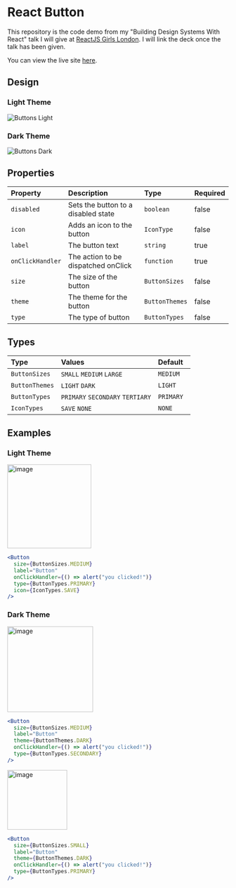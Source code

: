 # React Button
This repository is the code demo from my "Building Design Systems With React" talk I will give at [ReactJS Girls London](https://reactjsgirls.com/#speakers). I will link the deck once the talk has been given.

You can view the live site [here](react-button.netlify.com).

## Design

### Light Theme
![Buttons Light](https://user-images.githubusercontent.com/7671983/56490131-6d43ed00-64e4-11e9-8073-569517a1c5e9.jpg)

### Dark Theme
![Buttons Dark](https://user-images.githubusercontent.com/7671983/56490130-6d43ed00-64e4-11e9-906e-72ba20cfbf86.jpg)


## Properties
| Property        | Description                        | Type          | Required   |
| :------------   | :----------------------------------| :------------ | :--------- |
| `disabled`      | Sets the button to a disabled state| `boolean`     | false      |
| `icon    `      | Adds an icon to the button         | `IconType`    | false      |
| `label    `     | The button text                    | `string`      | true       |
| `onClickHandler`| The action to be dispatched onClick| `function`    | true       |
| `size`          | The size of the button             | `ButtonSizes` | false      |
| `theme`         | The theme for the button           | `ButtonThemes`| false      |
| `type`          | The type of button                 | `ButtonTypes` | false      |

## Types
| Type            | Values                           | Default      |
| :------------   | :--------------------------------| :----------- |
| `ButtonSizes`   | `SMALL` `MEDIUM` `LARGE`         | `MEDIUM`     |
| `ButtonThemes`  | `LIGHT` `DARK`                   | `LIGHT `     |
| `ButtonTypes`   | `PRIMARY` `SECONDARY` `TERTIARY` | `PRIMARY `   |
| `IconTypes`     | `SAVE` `NONE`                    | `NONE `      |


## Examples

### Light Theme

<img width="191" alt="image" src="https://user-images.githubusercontent.com/7671983/56490687-4dadc400-64e6-11e9-90a6-4378df36af9d.png">

```jsx
<Button
  size={ButtonSizes.MEDIUM}
  label="Button"
  onClickHandler={() => alert("you clicked!")}
  type={ButtonTypes.PRIMARY}
  icon={IconTypes.SAVE}
/>
```

### Dark Theme

<img width="195" alt="image" src="https://user-images.githubusercontent.com/7671983/56490717-6e761980-64e6-11e9-907e-8bc6277d8e64.png">

```jsx
<Button
  size={ButtonSizes.MEDIUM}
  label="Button"
  theme={ButtonThemes.DARK}
  onClickHandler={() => alert("you clicked!")}
  type={ButtonTypes.SECONDARY}
/>
```

<img width="136" alt="image" src="https://user-images.githubusercontent.com/7671983/56490782-a67d5c80-64e6-11e9-9a93-95607b1be421.png">

```jsx
<Button
  size={ButtonSizes.SMALL}
  label="Button"
  theme={ButtonThemes.DARK}
  onClickHandler={() => alert("you clicked!")}
  type={ButtonTypes.PRIMARY}
/>
```
